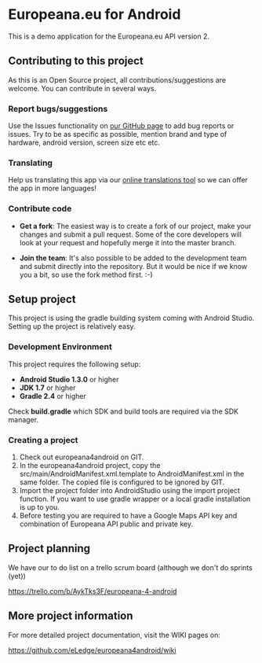 # Europeana.eu for Android

This is a demo application for the Europeana.eu API version 2.

## Contributing to this project
As this is an Open Source project, all contributions/suggestions are welcome.
You can contribute in several ways.

### Report bugs/suggestions
Use the Issues functionality on 
[our GitHub page](https://github.com/eLedge/europeana4android) to add bug reports 
or issues. Try to be as specific as possible, mention brand and type of 
hardware, android version, screen size etc etc.

### Translating
Help us translating this app via our
[online translations tool](https://eledge.oneskyapp.com/collaboration) so we can
offer the app in more languages!

### Contribute code
* __Get a fork__: The easiest way is to create a fork of our project, make 
your changes and submit a pull request. Some of the core developers will 
look at your request and hopefully merge it into the master branch.

* __Join the team__: It's also possible to be added to the development team 
and submit directly into the repository. But it would be nice if we know you 
a bit, so use the fork method first. :-)

## Setup project
This project is using the gradle building system coming with Android Studio.
Setting up the project is relatively easy.

### Development Environment
This project requires the following setup:
* __Android Studio 1.3.0__ or higher
* __JDK 1.7__ or higher
* __Gradle 2.4__ or higher

Check **build.gradle** which SDK and build tools are required via the SDK manager.

### Creating a project
1. Check out europeana4android on GIT.
2. In the europeana4android project, copy the src/main/AndroidManifest.xml.template
to AndroidManifest.xml in the same folder. The copied file is configured to be
ignored by GIT.
3. Import the project folder into AndroidStudio using the import project function.
If you want to use gradle wrapper or a local gradle installation is up to you.
4. Before testing you are required to have a Google Maps API key and combination
of Europeana API public and private key.

## Project planning

We have our to do list on a trello scrum board (although we don't do sprints (yet))

<https://trello.com/b/AykTks3F/europeana-4-android>

## More project information

For more detailed project documentation, visit the WIKI pages on:

<https://github.com/eLedge/europeana4android/wiki>
